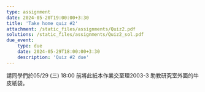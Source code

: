 ```yaml
---
type: assignment
date: 2024-05-20T19:00:00+3:30
title: 'Take home quiz #2'
attachment: /static_files/assignments/Quiz2.pdf
solutions: /static_files/assignments/Quiz2_sol.pdf
due_event: 
    type: due
    date: 2024-05-29T18:00:00+3:30
    description: 'Quiz #2 due'
---
```


請同學們於05/29 (三) 18:00 前將此紙本作業交至理2003-3 助教研究室外面的牛皮紙袋。

